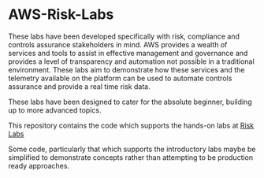 # AWS-Risk-Labs

These labs have been developed specifically with risk, compliance and controls assurance stakeholders in mind. AWS provides a wealth of services and tools to assist in effective management and governance and provides a level of transparency and automation not possible in a traditional environment. These labs aim to demonstrate how these services and the telemetry available on the platform can be used to automate controls assurance and provide a real time risk data. 

These labs have been designed to cater for the absolute beginner, building up to more advanced topics.

This repository contains the code which supports the hands-on labs at [Risk Labs](https://pauljrcurtis.github.io/risk-lab-site/)

Some code, particularly that which supports the introductory labs maybe be simplified to demonstrate concepts rather than attempting to be production ready approaches.